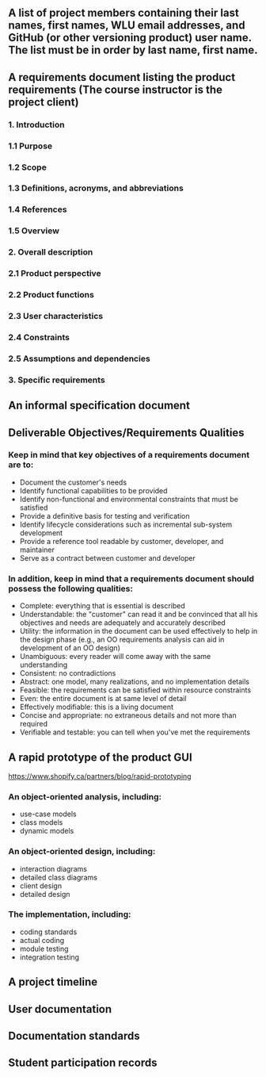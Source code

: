 ## A list of project members containing their last names, first names, WLU email addresses, and GitHub (or other versioning product) user name. The list must be in order by last name, first name.


## A requirements document listing the product requirements (The course instructor is the project client)


### 1. Introduction
### 1.1 Purpose
### 1.2 Scope
### 1.3 Definitions, acronyms, and abbreviations
### 1.4 References
### 1.5 Overview
### 2. Overall description
### 2.1 Product perspective
### 2.2 Product functions
### 2.3 User characteristics
### 2.4 Constraints
### 2.5 Assumptions and dependencies
### 3. Specific requirements 

## An informal specification document  

## Deliverable Objectives/Requirements Qualities

### Keep in mind that key objectives of a requirements document are to: 
* Document the customer's needs
* Identify functional capabilities to be provided
* Identify non-functional and environmental constraints that must be satisfied
* Provide a definitive basis for testing and verification
* Identify lifecycle considerations such as incremental sub-system development
* Provide a reference tool readable by customer, developer, and maintainer
* Serve as a contract between customer and developer


### In addition, keep in mind that a requirements document should possess the following qualities:

* Complete: everything that is essential is described
* Understandable: the "customer" can read it and be convinced that all his objectives and needs are adequately and accurately described
* Utility: the information in the document can be used effectively to help in the design phase (e.g., an OO requirements analysis can aid in development of an OO design)
* Unambiguous: every reader will come away with the same understanding
* Consistent: no contradictions
* Abstract: one model, many realizations, and no implementation details
* Feasible: the requirements can be satisfied within resource constraints
* Even: the entire document is at same level of detail
* Effectively modifiable: this is a living document
* Concise and appropriate: no extraneous details and not more than required
* Verifiable and testable: you can tell when you've met the requirements





## A rapid prototype of the product GUI
https://www.shopify.ca/partners/blog/rapid-prototyping



### An object-oriented analysis, including:
* use-case models
* class models
* dynamic models


### An object-oriented design, including:
* interaction diagrams
* detailed class diagrams
* client design
* detailed design


### The implementation, including:
* coding standards
* actual coding
* module testing
* integration testing

## A project timeline

## User documentation

## Documentation standards

## Student participation records